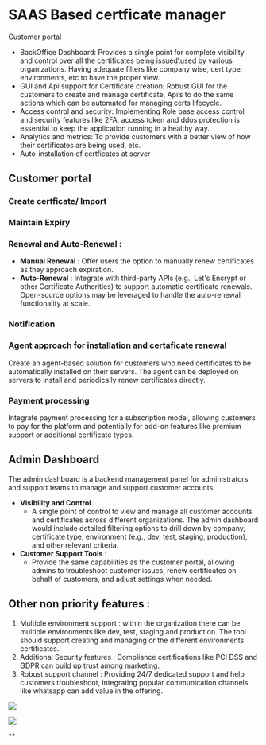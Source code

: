 

# SAAS Based certficate manager

Customer portal

* BackOffice Dashboard: Provides a single point for complete visibility and control over all the certificates being issued\used by various organizations. Having adequate filters like company wise, cert type, environments, etc to have the proper view.
* GUI and Api support for Certificate creation: Robust GUI for the customers to create and manage certificate, Api’s to do the same actions which can be automated for managing certs lifecycle.
* Access control and security: Implementing Role base access control and security features like 2FA, access token and ddos protection is essential to keep the application running in a healthy way.
* Analytics and metrics: To provide customers with a better view of how their certificates are being used, etc.
* Auto-installation of certficates at server

## Customer portal

### Create certficate/ Import

### Maintain Expiry

### **Renewal and Auto-Renewal** :

* **Manual Renewal** : Offer users the option to manually renew certificates as they approach expiration.
* **Auto-Renewal** : Integrate with third-party APIs (e.g., Let's Encrypt or other Certificate Authorities) to support automatic certificate renewals. Open-source options may be leveraged to handle the auto-renewal functionality at scale.

### Notification

### Agent approach for installation and certaficate renewal

Create an agent-based solution for customers who need certificates to be automatically installed on their servers. The agent can be deployed on servers to install and periodically renew certificates directly.

### Payment processing

Integrate payment processing for a subscription model, allowing customers to pay for the platform and potentially for add-on features like premium support or additional certificate types.

## Admin Dashboard

The admin dashboard is a backend management panel for administrators and support teams to manage and support customer accounts.

* **Visibility and Control** :
  * A single point of control to view and manage all customer accounts and certificates across different organizations. The admin dashboard would include detailed filtering options to drill down by company, certificate type, environment (e.g., dev, test, staging, production), and other relevant criteria.
* **Customer Support Tools** :
  * Provide the same capabilities as the customer portal, allowing admins to troubleshoot customer issues, renew certificates on behalf of customers, and adjust settings when needed.

## Other non priority features :

1. Multiple environment support :  within the organization there can be multiple environments like dev, test, staging and production. The tool should support creating and managing or the different environments certificates.
2. Additional Security features : Compliance certifications like PCI DSS and GDPR can build up trust among marketing.
3. Robust support channel : Providing 24/7 dedicated support and help customers troubleshoot, integrating popular communication channels like whatsapp can add value in the offering.

![](https://lh7-qw.googleusercontent.com/docsz/AD_4nXdNi68mbESaKeLji82FqYi6Q2482q9ix5qA8YaFIwU-SQJBeTckSiB4TUxVTkjiBzQa09yvromXQ31gx8-d4NjdyK5gvhXfux3fcTGTDcmysVrwYIuRmdHbcPqUtd3lPM34jipRqYiyXPOUuxQ8ZsN78nmY?key=SqB5g-wMQhF7uwZyMNd0vpgl)

![](https://lh7-qw.googleusercontent.com/docsz/AD_4nXfxYcHn1Ud54N_JnZuahPnw9fSl1bU_xvzd1IUwfGKmm9fRFzfSeI1fQKf38_MCfaZrs1oRijqYsmeEcQU2M7SHz5J2sCYDLDNdZ4IBsRGBY4IRnaBVYsHH4WQJnMGPyRmH0h2Ew4wuHi4pNsHKcENAznRf?key=SqB5g-wMQhF7uwZyMNd0vpgl)

**
